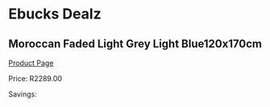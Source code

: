 
# Ebucks Dealz
## Moroccan Faded Light Grey Light Blue120x170cm
[Product Page](https://www.ebucks.com/web/shop/productSelected.do?prodId=1210550876&catId=1209942441)

Price: R2289.00

Savings: 


	